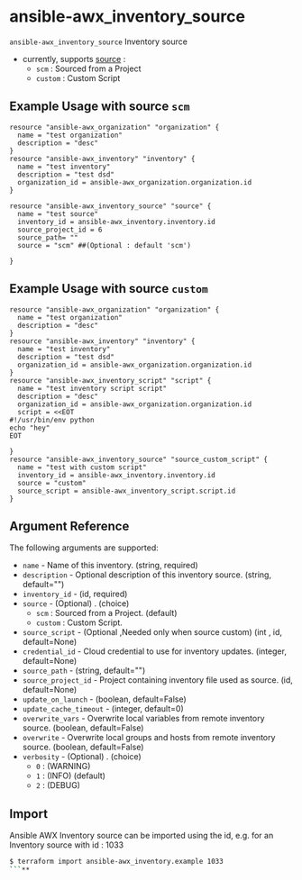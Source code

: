 
# ansible-awx_inventory_source

`ansible-awx_inventory_source` Inventory source 
* currently, supports [source](#source) : 
  * `scm` : Sourced from a Project
  * `custom` : Custom Script

## Example Usage with source `scm`

```hcl
resource "ansible-awx_organization" "organization" {
  name = "test organization"
  description = "desc"
}
resource "ansible-awx_inventory" "inventory" {
  name = "test inventory"
  description = "test dsd"
  organization_id = ansible-awx_organization.organization.id
}

resource "ansible-awx_inventory_source" "source" {
  name = "test source"
  inventory_id = ansible-awx_inventory.inventory.id
  source_project_id = 6
  source_path= ""
  source = "scm" ##(Optional : default 'scm')

}

```

## Example Usage with source `custom`

```hcl
resource "ansible-awx_organization" "organization" {
  name = "test organization"
  description = "desc"
}
resource "ansible-awx_inventory" "inventory" {
  name = "test inventory"
  description = "test dsd"
  organization_id = ansible-awx_organization.organization.id
}
resource "ansible-awx_inventory_script" "script" {
  name = "test inventory script script"
  description = "desc"
  organization_id = ansible-awx_organization.organization.id
  script = <<EOT
#!/usr/bin/env python
echo "hey"
EOT

}
resource "ansible-awx_inventory_source" "source_custom_script" {
  name = "test with custom script"
  inventory_id = ansible-awx_inventory.inventory.id
  source = "custom"
  source_script = ansible-awx_inventory_script.script.id
}
```

## Argument Reference

The following arguments are supported:

* `name` - Name of this inventory. (string, required)
* `description` - Optional description of this inventory source. (string, default="")
* `inventory_id` - (id, required)
*  <a id="source">`source`</a> -  (Optional) . (choice)
    * `scm` :  Sourced from a Project. (default)
    * `custom` : Custom Script.
* `source_script` - (Optional ,Needed only when source custom) (int , id, default=None)
* `credential_id` - Cloud credential to use for inventory updates. (integer, default=None)
* `source_path` - (string, default="")
* `source_project_id` - Project containing inventory file used as source. (id, default=None)
* `update_on_launch` - (boolean, default=False)
* `update_cache_timeout` - (integer, default=0)
* `overwrite_vars` -  Overwrite local variables from remote inventory source. (boolean, default=False)
* `overwrite` -   Overwrite local groups and hosts from remote inventory source. (boolean, default=False)
* `verbosity` - (Optional) . (choice)
  * `0` :  (WARNING)
  * `1` :  (INFO) (default)
  * `2` :  (DEBUG)
  
## Import

Ansible AWX Inventory source can be imported using the id, e.g. for an Inventory source with id : 1033

```sh
$ terraform import ansible-awx_inventory.example 1033
```**



